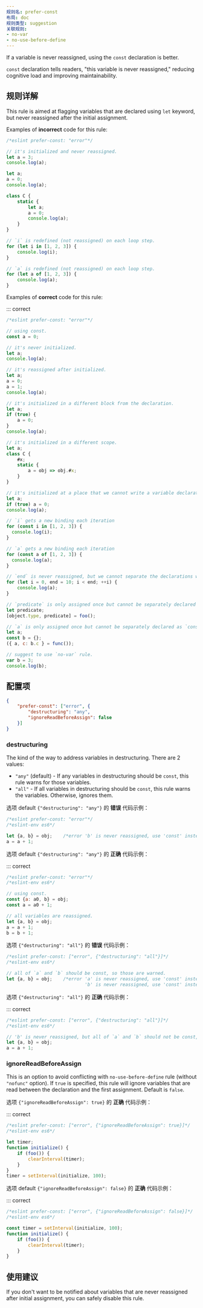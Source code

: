 ```yaml
---
规则名: prefer-const
布局: doc
规则类型: suggestion
关联规则:
- no-var
- no-use-before-define
---
```




If a variable is never reassigned, using the `const` declaration is better.

`const` declaration tells readers, "this variable is never reassigned," reducing cognitive load and improving maintainability.

## 规则详解

This rule is aimed at flagging variables that are declared using `let` keyword, but never reassigned after the initial assignment.

Examples of **incorrect** code for this rule:



```js
/*eslint prefer-const: "error"*/

// it's initialized and never reassigned.
let a = 3;
console.log(a);

let a;
a = 0;
console.log(a);

class C {
    static {
        let a;
        a = 0;
        console.log(a);
    }
}

// `i` is redefined (not reassigned) on each loop step.
for (let i in [1, 2, 3]) {
    console.log(i);
}

// `a` is redefined (not reassigned) on each loop step.
for (let a of [1, 2, 3]) {
    console.log(a);
}
```

Examples of **correct** code for this rule:

::: correct

```js
/*eslint prefer-const: "error"*/

// using const.
const a = 0;

// it's never initialized.
let a;
console.log(a);

// it's reassigned after initialized.
let a;
a = 0;
a = 1;
console.log(a);

// it's initialized in a different block from the declaration.
let a;
if (true) {
    a = 0;
}
console.log(a);

// it's initialized in a different scope.
let a;
class C {
    #x;
    static {
        a = obj => obj.#x;
    }
}

// it's initialized at a place that we cannot write a variable declaration.
let a;
if (true) a = 0;
console.log(a);

// `i` gets a new binding each iteration
for (const i in [1, 2, 3]) {
  console.log(i);
}

// `a` gets a new binding each iteration
for (const a of [1, 2, 3]) {
  console.log(a);
}

// `end` is never reassigned, but we cannot separate the declarations without modifying the scope.
for (let i = 0, end = 10; i < end; ++i) {
    console.log(a);
}

// `predicate` is only assigned once but cannot be separately declared as `const`
let predicate;
[object.type, predicate] = foo();

// `a` is only assigned once but cannot be separately declared as `const`
let a;
const b = {};
({ a, c: b.c } = func());

// suggest to use `no-var` rule.
var b = 3;
console.log(b);
```

## 配置项

```json
{
    "prefer-const": ["error", {
        "destructuring": "any",
        "ignoreReadBeforeAssign": false
    }]
}
```

### destructuring

The kind of the way to address variables in destructuring.
There are 2 values:

* `"any"` (default) - If any variables in destructuring should be `const`, this rule warns for those variables.
* `"all"` - If all variables in destructuring should be `const`, this rule warns the variables. Otherwise, ignores them.

选项 default `{"destructuring": "any"}` 的 **错误** 代码示例：



```js
/*eslint prefer-const: "error"*/
/*eslint-env es6*/

let {a, b} = obj;    /*error 'b' is never reassigned, use 'const' instead.*/
a = a + 1;
```

选项 default `{"destructuring": "any"}` 的 **正确** 代码示例：

::: correct

```js
/*eslint prefer-const: "error"*/
/*eslint-env es6*/

// using const.
const {a: a0, b} = obj;
const a = a0 + 1;

// all variables are reassigned.
let {a, b} = obj;
a = a + 1;
b = b + 1;
```

选项 `{"destructuring": "all"}` 的 **错误** 代码示例：



```js
/*eslint prefer-const: ["error", {"destructuring": "all"}]*/
/*eslint-env es6*/

// all of `a` and `b` should be const, so those are warned.
let {a, b} = obj;    /*error 'a' is never reassigned, use 'const' instead.
                             'b' is never reassigned, use 'const' instead.*/
```

选项 `{"destructuring": "all"}` 的 **正确** 代码示例：

::: correct

```js
/*eslint prefer-const: ["error", {"destructuring": "all"}]*/
/*eslint-env es6*/

// 'b' is never reassigned, but all of `a` and `b` should not be const, so those are ignored.
let {a, b} = obj;
a = a + 1;
```

### ignoreReadBeforeAssign

This is an option to avoid conflicting with `no-use-before-define` rule (without `"nofunc"` option).
If `true` is specified, this rule will ignore variables that are read between the declaration and the first assignment.
Default is `false`.

选项 `{"ignoreReadBeforeAssign": true}` 的 **正确** 代码示例：

::: correct

```js
/*eslint prefer-const: ["error", {"ignoreReadBeforeAssign": true}]*/
/*eslint-env es6*/

let timer;
function initialize() {
    if (foo()) {
        clearInterval(timer);
    }
}
timer = setInterval(initialize, 100);
```

选项 default `{"ignoreReadBeforeAssign": false}` 的 **正确** 代码示例：

::: correct

```js
/*eslint prefer-const: ["error", {"ignoreReadBeforeAssign": false}]*/
/*eslint-env es6*/

const timer = setInterval(initialize, 100);
function initialize() {
    if (foo()) {
        clearInterval(timer);
    }
}
```

## 使用建议

If you don't want to be notified about variables that are never reassigned after initial assignment, you can safely disable this rule.
